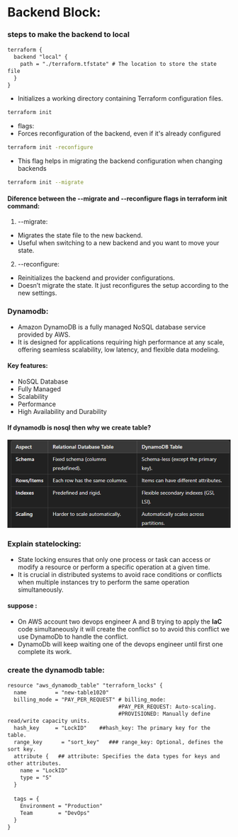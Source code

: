 # Backend Block:
### steps to make the backend to local
```hcl
terraform {
  backend "local" {
    path = "./terraform.tfstate" # The location to store the state file
  }
}
```
- Initializes a working directory containing Terraform configuration files.
```bash
terraform init
```
- flags:
- Forces reconfiguration of the backend, even if it's already configured
```bash
terraform init -reconfigure
```
- This flag helps in migrating the backend configuration when changing backends
```bash
terraform init --migrate
```

#### Diference between the --migrate and --reconfigure flags in terraform init command:
1. --migrate:
- Migrates the state file to the new backend.
- Useful when switching to a new backend and you want to move your state.
2. --reconfigure:
- Reinitializes the backend and provider configurations.
- Doesn’t migrate the state. It just reconfigures the setup according to the new settings.
### Dynamodb:
- Amazon DynamoDB is a fully managed NoSQL database service provided by AWS.
- It is designed for applications requiring high performance at any scale, offering seamless scalability, low latency, and flexible data modeling.
#### Key features:
- NoSQL Database
- Fully Managed
- Scalability
- Performance
- High Availability and Durability
#### If dynamodb is nosql then why we create table?
![alt text](image.png)
### Explain statelocking:
- State locking ensures that only one process or task can access or modify a resource or perform a specific operation at a given time.
- It is crucial in distributed systems to avoid race conditions or conflicts when multiple instances try to perform the same operation simultaneously.
#### suppose :
- On AWS account two devops engineer A and B trying to apply the **IaC** code simultaneously it will create the conflict so to avoid this conflict we use DynamoDb to handle the conflict.
- DynamoDb will keep waiting one of the devops engineer until first one complete its work.
### create the dynamodb table:
```hcl
resource "aws_dynamodb_table" "terraform_locks" {
  name         = "new-table1020"
  billing_mode = "PAY_PER_REQUEST" # billing_mode:
                                   #PAY_PER_REQUEST: Auto-scaling.
                                   #PROVISIONED: Manually define read/write capacity units.
  hash_key     = "LockID"    ##hash_key: The primary key for the table.
  range_key      = "sort_key"   ### range_key: Optional, defines the sort key.
  attribute {   ## attribute: Specifies the data types for keys and other attributes.
    name = "LockID"
    type = "S"
  }

  tags = {
    Environment = "Production"
    Team        = "DevOps"
  }
}
```

